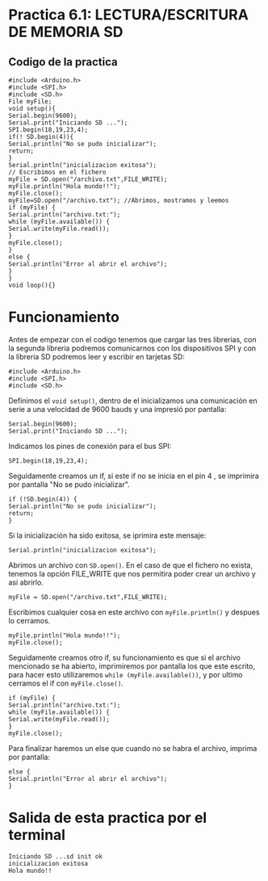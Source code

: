 
# Practica 6.1: LECTURA/ESCRITURA DE MEMORIA SD


## Codigo de la practica

```
#include <Arduino.h>
#include <SPI.h>
#include <SD.h>
File myFile;
void setup(){
Serial.begin(9600);
Serial.print("Iniciando SD ...");
SPI.begin(18,19,23,4);
if(! SD.begin(4)){
Serial.println("No se pudo inicializar");
return;
}
Serial.println("inicializacion exitosa");
// Escribimos en el fichero
myFile = SD.open("/archivo.txt",FILE_WRITE);
myFile.println("Hola mundo!!");
myFile.close();
myFile=SD.open("/archivo.txt"); //Abrimos, mostramos y leemos
if (myFile) {
Serial.println("archivo.txt:");
while (myFile.available()) {
Serial.write(myFile.read());
}
myFile.close();
}
else {
Serial.println("Error al abrir el archivo");
}
}
void loop(){}
```

# Funcionamiento 

Antes de empezar con el codigo tenemos que cargar las tres librerias, con la segunda libreria podremos comunicarnos con los dispositivos SPI y con la libreria SD podremos leer y escribir en tarjetas SD:

```
#include <Arduino.h>
#include <SPI.h>
#include <SD.h>
```
Definimos el `void setup()`, dentro de el inicializamos una comunicación en serie a una velocidad de 9600 bauds y una impresió por pantalla:

```
Serial.begin(9600);
Serial.print("Iniciando SD ...");
```

Indicamos los pines de conexión para el bus SPI:

`SPI.begin(18,19,23,4);`

Seguidamente creamos un if, si este if no se inicia en el pin 4 , se imprimira por pantalla "No se pudo inicializar".

```
if (!SD.begin(4)) {
Serial.println("No se pudo inicializar");
return;
}
```

Si la inicialización ha sido exitosa, se iprimira este mensaje:

`Serial.println("inicializacion exitosa");`

Abrimos un archivo con `SD.open()`. En el caso de que el fichero no exista, tenemos la opción FILE_WRITE que nos permitira poder crear un archivo y asi abrirlo.

`myFile = SD.open("/archivo.txt",FILE_WRITE);`

Escribimos cualquier cosa en este archivo con `myFile.println()` y despues lo cerramos.

```
myFile.println("Hola mundo!!");
myFile.close();
```

Seguidamente creamos otro if, su funcionamiento es que si el archivo mencionado se ha abierto, imprimiremos por pantalla los que este escrito, para hacer esto utilizaremos 
`while (myFile.available())`, y por ultimo cerramos el if con `myFile.close()`.

```
if (myFile) {
Serial.println("archivo.txt:");
while (myFile.available()) {
Serial.write(myFile.read());
}
myFile.close();
```
Para finalizar haremos un else que cuando no se habra el archivo, imprima por pantalla:

```
else {
Serial.println("Error al abrir el archivo");
}
```

# Salida de esta practica por el terminal

```
Iniciando SD ...sd init ok
inicializacion exitosa
Hola mundo!!
```